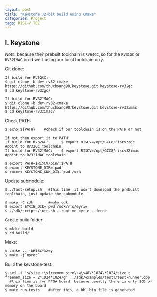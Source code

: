 ```yaml
---
layout: post
title: "Keystone 32-bit build using CMake"
categories: Project
tags: RISC-V TEE
---
```


## I. Keystone

*Note:* because their prebuilt toolchain is ```RV64GC```, so for the ```RV32GC``` or ```RV32IMAC``` build we'll using our local toolchain only.

Git clone:
```shell
If build for RV32GC:
$ git clone -b dev-rv32-cmake https://github.com/thuchoang90/keystone.git keystone-rv32gc
$ cd keystone-rv32gc/

If build for RV32IMAC:
$ git clone -b dev-rv32-cmake https://github.com/thuchoang90/keystone.git keystone-rv32imac
$ cd keystone-rv32imac/
```

Check PATH:
```shell
$ echo ${PATH}    #check if our toolchain is on the PATH or not

If not then export it to PATH:
If build for RV32GC:      $ export RISCV=/opt/GCC8/riscv32gc      #point to RV32GC toolchain
If build for RV32IMAC:    $ export RISCV=/opt/GCC8/riscv32imac    #point to RV32IMAC toolchain

$ export PATH=$RISCV/bin/:$PATH
$ export KEYSTONE_DIR=`pwd`
$ export KEYSTONE_SDK_DIR=`pwd`/sdk
```

Update submodule:
```shell
$ ./fast-setup.sh   #this time, it won't download the prebuilt toolchain, just update the submodule

$ make -C sdk       #make sdk
$ export EYRIE_DIR=`pwd`/sdk/rts/eyrie
$ ./sdk/scripts/init.sh --runtime eyrie --force
```

Create build folder:
```shell
$ mkdir build
$ cd build/
```

Make:
```shell
$ cmake .. -DRISCV32=y
$ make -j`nproc`
```

Build the keystone-test:
```shell
$ sed -i 's/size_t\sfreemem_size\s=\s48\*1024\*1024/size_t freemem_size = 2*1024*1024/g' ../sdk/examples/tests/test-runner.cpp
  #this line is for FPGA board, because usually there is only 1GB of memory on the board
$ make run-tests    #after this, a bbl.bin file is generated
```
